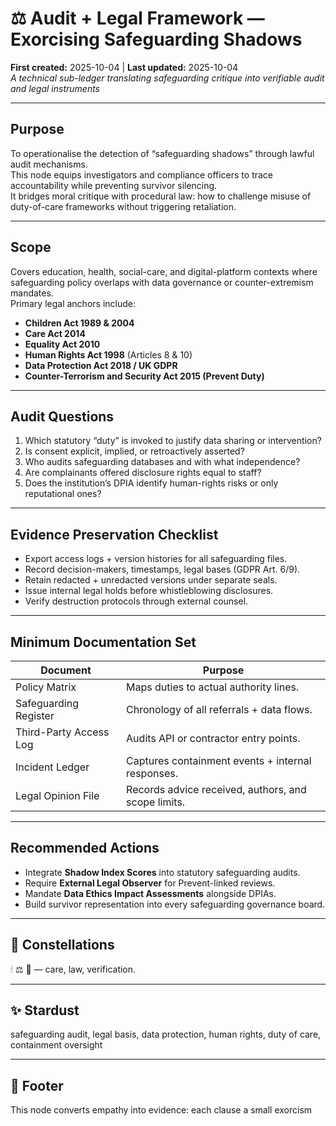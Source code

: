 # ⚖️ Audit + Legal Framework — Exorcising Safeguarding Shadows  
**First created:** 2025-10-04  |  **Last updated:** 2025-10-04  
*A technical sub-ledger translating safeguarding critique into verifiable audit and legal instruments*

---

## Purpose
To operationalise the detection of “safeguarding shadows” through lawful audit mechanisms.  
This node equips investigators and compliance officers to trace accountability while preventing survivor silencing.  
It bridges moral critique with procedural law: how to challenge misuse of duty-of-care frameworks without triggering retaliation.

---

## Scope
Covers education, health, social-care, and digital-platform contexts where safeguarding policy overlaps with data governance or counter-extremism mandates.  
Primary legal anchors include:
- **Children Act 1989 & 2004**  
- **Care Act 2014**  
- **Equality Act 2010**  
- **Human Rights Act 1998** (Articles 8 & 10)  
- **Data Protection Act 2018 / UK GDPR**  
- **Counter-Terrorism and Security Act 2015 (Prevent Duty)**  

---

## Audit Questions
1. Which statutory “duty” is invoked to justify data sharing or intervention?  
2. Is consent explicit, implied, or retroactively asserted?  
3. Who audits safeguarding databases and with what independence?  
4. Are complainants offered disclosure rights equal to staff?  
5. Does the institution’s DPIA identify human-rights risks or only reputational ones?  

---

## Evidence Preservation Checklist
- Export access logs + version histories for all safeguarding files.  
- Record decision-makers, timestamps, legal bases (GDPR Art. 6/9).  
- Retain redacted + unredacted versions under separate seals.  
- Issue internal legal holds before whistleblowing disclosures.  
- Verify destruction protocols through external counsel.  

---

## Minimum Documentation Set
| Document | Purpose |
|-----------|-----------|
| Policy Matrix | Maps duties to actual authority lines. |
| Safeguarding Register | Chronology of all referrals + data flows. |
| Third-Party Access Log | Audits API or contractor entry points. |
| Incident Ledger | Captures containment events + internal responses. |
| Legal Opinion File | Records advice received, authors, and scope limits. |

---

## Recommended Actions
- Integrate **Shadow Index Scores** into statutory safeguarding audits.  
- Require **External Legal Observer** for Prevent-linked reviews.  
- Mandate **Data Ethics Impact Assessments** alongside DPIAs.  
- Build survivor representation into every safeguarding governance board.

---

## 🌌 Constellations
🕯 ⚖️ 🧿 — care, law, verification.

---

## ✨ Stardust
safeguarding audit, legal basis, data protection, human rights, duty of care, containment oversight

---

## 🏮 Footer
This node converts empathy into evidence: each clause a small exorcism
